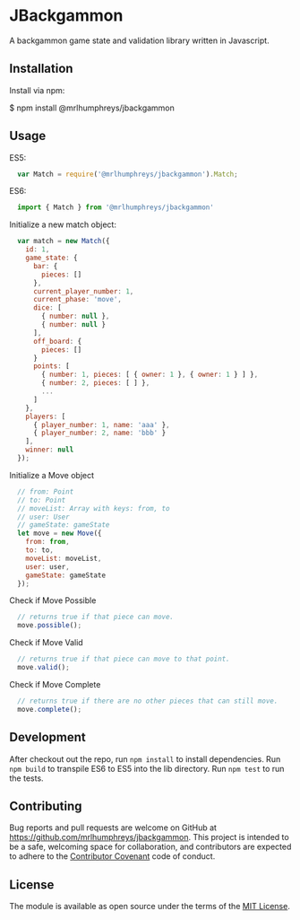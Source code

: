 # JBackgammon

A backgammon game state and validation library written in Javascript.

## Installation

Install via npm:

  $ npm install @mrlhumphreys/jbackgammon

## Usage

ES5:

```javascript
  var Match = require('@mrlhumphreys/jbackgammon').Match;
```

ES6:

```javascript
  import { Match } from '@mrlhumphreys/jbackgammon'
```

Initialize a new match object:

```javascript 
  var match = new Match({
    id: 1,
    game_state: {
      bar: {
        pieces: []
      },
      current_player_number: 1,
      current_phase: 'move',
      dice: [
        { number: null },
        { number: null }
      ],
      off_board: {
        pieces: []
      }
      points: [
        { number: 1, pieces: [ { owner: 1 }, { owner: 1 } ] },
        { number: 2, pieces: [ ] },
        ...
      ]
    },
    players: [
      { player_number: 1, name: 'aaa' },
      { player_number: 2, name: 'bbb' }
    ],
    winner: null
  });
```

Initialize a Move object

```javascript
  // from: Point
  // to: Point
  // moveList: Array with keys: from, to
  // user: User
  // gameState: gameState
  let move = new Move({
    from: from, 
    to: to, 
    moveList: moveList, 
    user: user, 
    gameState: gameState
  });
```

Check if Move Possible

```javascript
  // returns true if that piece can move.
  move.possible(); 
```

Check if Move Valid

```javascript
  // returns true if that piece can move to that point.
  move.valid(); 
```

Check if Move Complete

```javascript
  // returns true if there are no other pieces that can still move.
  move.complete(); 
```

## Development

After checkout out the repo, run `npm install` to install dependencies. Run `npm build` to transpile ES6 to ES5 into the lib directory. Run `npm test` to run the tests.

## Contributing

Bug reports and pull requests are welcome on GitHub at https://github.com/mrlhumphreys/jbackgammon. This project is intended to be a safe, welcoming space for collaboration, and contributors are expected to adhere to the [Contributor Covenant](http://contributor-covenant.org) code of conduct.

## License

The module is available as open source under the terms of the [MIT License](http://opensource.org/licenses/MIT).
